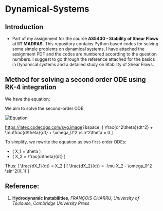 # Dynamical-Systems 
## Introduction
- Part of my assignment for the course **AS5430 - Stability of Shear Flows** at **IIT MADRAS**. 
This repository contains Python based codes for solving some simple problems on dynamical systems. I have attached the assignment PDF and the codes are numbered according to the question numbers. I suggest to go through the reference attached for the basics in Dynamical systems and a detailed study on Stability of Shear Flows.

## Method for solving a second order ODE using RK-4 integration
We have the equation:

We aim to solve the second-order ODE:

![Equation](https://latex.codecogs.com/png.latex?\frac{d^2\theta}{dt^2}+\mu\frac{d\theta}{dt}+\omega_0^2\sin^2\theta=0)

https://latex.codecogs.com/svg.image?&space;
\[
\frac{d^2\theta}{dt^2} + \mu\frac{d\theta}{dt} + \omega_0^2 \sin^2\theta = 0
\]

To simplify, we rewrite the equation as two first-order ODEs:

- \( X_1 = \theta \)
- \( X_2 = \frac{d\theta}{dt} \)

Thus:
\[
\frac{dX_1}{dt} = X_2
\]
\[
\frac{dX_2}{dt} = -\mu X_2 - \omega_0^2 \sin^2(X_1)
\]


## Reference:
1) **Hydrodynamic Instabilities**, *FRANÇOIS CHARRU*, *University of Toulouse*, *Cambridge University Press*
